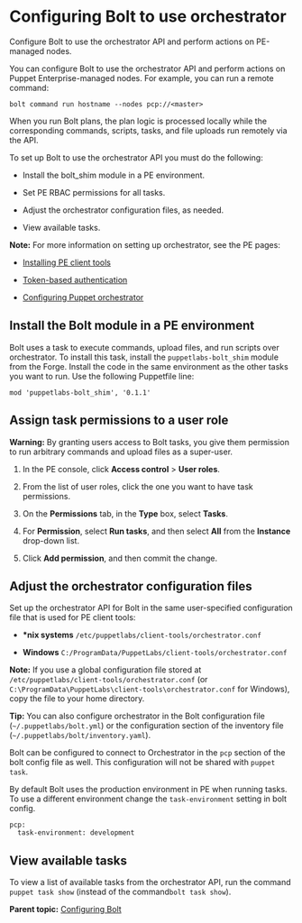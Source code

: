# Configuring Bolt to use orchestrator

Configure Bolt to use the orchestrator API and perform actions on PE-managed nodes.

You can configure Bolt to use the orchestrator API and perform actions on Puppet Enterprise-managed nodes. For example, you can run a remote command:

```
bolt command run hostname --nodes pcp://<master> 
```

When you run Bolt plans, the plan logic is processed locally while the corresponding commands, scripts, tasks, and file uploads run remotely via the API.

To set up Bolt to use the orchestrator API you must do the following:

-   Install the bolt\_shim module in a PE environment.

-   Set PE RBAC permissions for all tasks.

-   Adjust the orchestrator configuration files, as needed.

-   View available tasks.


**Note:** For more information on setting up orchestrator, see the PE pages:

-    [Installing PE client tools](https://puppet.com/docs/pe/2018.1/installing/installing_pe_client_tools.html) 

-    [Token-based authentication](https://puppet.com/docs/pe/2018.1/rbac/rbac_token_auth_intro.html#token-based-authentication) 

-    [Configuring Puppet orchestrator](https://puppet.com/docs/pe/2018.1/orchestrator/configuring_puppet_orchestrator.html) 


## Install the Bolt module in a PE environment

Bolt uses a task to execute commands, upload files, and run scripts over orchestrator. To install this task, install the `puppetlabs-bolt_shim` module from the Forge. Install the code in the same environment as the other tasks you want to run. Use the following Puppetfile line:

```
mod 'puppetlabs-bolt_shim', '0.1.1'
```

## Assign task permissions to a user role

**Warning:** By granting users access to Bolt tasks, you give them permission to run arbitrary commands and upload files as a super-user.

1.  In the PE console, click **Access control** \> **User roles**.

2.  From the list of user roles, click the one you want to have task permissions.

3.  On the **Permissions** tab, in the **Type** box, select **Tasks**.

4.  For **Permission**, select **Run tasks**, and then select **All** from the **Instance** drop-down list.

5.  Click **Add permission**, and then commit the change.


## Adjust the orchestrator configuration files

Set up the orchestrator API for Bolt in the same user-specified configuration file that is used for PE client tools:

-    **\*nix systems** `/etc/puppetlabs/client-tools/orchestrator.conf` 

-    **Windows** `C:/ProgramData/PuppetLabs/client-tools/orchestrator.conf` 


**Note:** If you use a global configuration file stored at `/etc/puppetlabs/client-tools/orchestrator.conf` \(or `C:\ProgramData\PuppetLabs\client-tools\orchestrator.conf` for Windows\), copy the file to your home directory.

**Tip:** You can also configure orchestrator in the Bolt configuration file \(`~/.puppetlabs/bolt.yml`\) or the configuration section of the inventory file \(`~/.puppetlabs/bolt/inventory.yaml`\).

Bolt can be configured to connect to Orchestrator in the `pcp` section of the bolt config file as well. This configuration will not be shared with `puppet task`.

By default Bolt uses the production environment in PE when running tasks. To use a different environment change the `task-environment` setting in bolt config.

```
pcp:
  task-environment: development
```

## View available tasks

To view a list of available tasks from the orchestrator API, run the command `puppet task show` \(instead of the command`bolt task show`\).

**Parent topic:** [Configuring Bolt](configuring_bolt.md)

